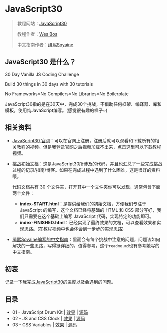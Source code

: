 # JavaScript30

> 教程网站：[JavaScript30](https://javascript30.com/)
>
> 教程作者：[Wes Bos](https://github.com/wesbos)
>
> 中文指南作者：[缉熙Soyaine](https://github.com/soyaine)

## JavaScript30 是什么？

 30 Day Vanilla JS Coding Challenge

Build 30 things in 30 days with 30 tutorials

No Frameworks×No Compilers×No Libraries×No Boilerplate

JavaScript30指的是在30天中，完成30个挑战，不借助任何框架、编译器、库和模板，使用纯JavaScript编写。(感觉很有趣的样子~)

## 相关资料

* [JavaScript30 官网](https://javascript30.com/)：可以在官网上注册，注册后就可以观看和下载所有的相关教程的视频。但是我登录官网之后视频加载不出来，[点击这里](https://github.com/soyaine/JavaScript30/issues/3)可以下载教程视频。

* [挑战初始文档](https://github.com/wesbos/JavaScript30)：这是JavaScript30所涉及的代码，并且也汇总了一些完成挑战过程的记录/指南/博客。如果在完成过程中遇到了什么困难，这是很好的资料哦。

  代码文档共有 30 个文件夹，打开其中一个文件夹你可以发现，通常包含下面两个文件：

  - **index-START.html**：是提供给我们的初始文档，方便我们专注于 JavaScript 的编写，这个文档已经将基础的 HTML 和 CSS 部分写好，我们只需要在这个基础上编写 JavaScript 代码，实现特定的功能即可。
  - **index-FINISHED.html**：已经实现了最终效果的文档，可以查看效果和实现思路。(在教程视频中也会体会到一步步的实现思路)

* [缉熙Soyaine编写的中文指南](https://github.com/soyaine/JavaScript30)：里面会有每个挑战中注意的问题，问题该如何解决的一些思路，写得挺详细的，值得参考，这个`readme.md`也有参考她写的中文指南。

## 初衷

记录一下我完成[JavaScript30](https://javascript30.com/)的进度以及会遇到的问题。

## 目录

* 01 - JavaScript Drum Kit | [效果](https://miraclezys.github.io/JavaScript30/01%20-%20JavaScript%20Drum%20Kit/index-ME.html) | [源码](https://github.com/miraclezys/JavaScript30/tree/master/01%20-%20JavaScript%20Drum%20Kit)
* 02 - JS and CSS Clock | [效果](https://miraclezys.github.io/JavaScript30/02%20-%20JS%20and%20CSS%20Clock/index-ME.html) | [源码](https://github.com/miraclezys/JavaScript30/tree/master/02%20-%20JS%20and%20CSS%20Clock)
* 03 - CSS Variables | [效果](https://miraclezys.github.io/JavaScript30/03%20-%20CSS%20Variables/index-ME.html) | [源码](https://github.com/miraclezys/JavaScript30/tree/master/03%20-%20CSS%20Variables)